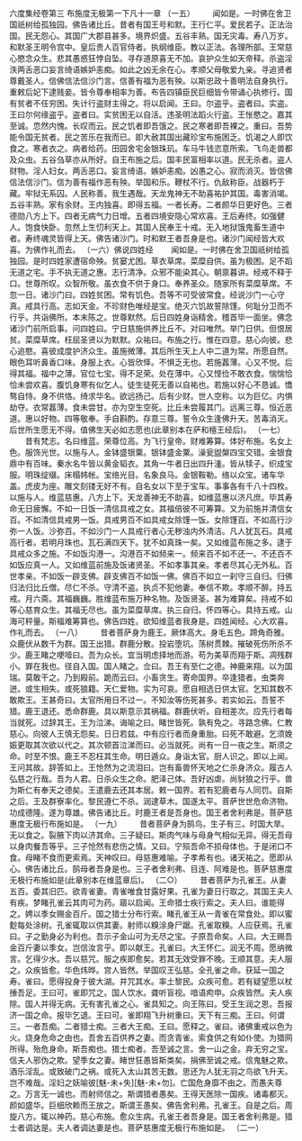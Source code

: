 <!-- { "loadSidebar": true } -->
六度集经卷第三
布施度无极第一下凡十一章
（一五）
　　闻如是。一时佛在舍卫国祇树给孤独园。佛告诸比丘。昔者有国王号和默。王行仁平。爱民若子。正法治国。民无怨心。其国广大郡县甚多。境界炽盛。五谷丰熟。国无灾毒。寿八万岁。和默圣王明令宫中。皇后贵人百官侍者。执纲维臣。教以正法。各理所部。王常慈心愍念众生。悲其愚惑狂悖自坠。寻存道原喜无不加。哀护众生如天帝释。杀盗淫泆两舌恶口妄言绮语嫉妒恚痴。如此之凶无余在心。孝顺父母敬爱九亲。寻追贤者尊戴圣人。信佛信法信沙门言。信善有福为恶有殃。以斯忠政十善明法自身执行。重敕后妃下逮贱妾。皆令尊奉相率为善。布告四镇臣民巨细皆令带诵心执修行。国有贫者不任穷困。失计行盗财主得之。将以启闻。王曰。尔盗乎。盗者曰。实盗。王曰尔何缘盗乎。盗者曰。实贫困无以自活。违圣明法蹈火行盗。王怅愍之。嘉其至诚。恧然内愧。长叹而云。民之饥者即吾饿之。民之寒者即吾裸之。重曰。吾势能令国无贫者。民之苦乐在我而已。即大赦其国出藏珍宝布施困乏。饥渴之人即饮食之。寒者衣之。病者给药。田园舍宅金银珠玑。车马牛钱恣意所索。飞鸟走兽都及众虫。五谷刍草亦从所好。自王布施之后。国丰民富相率以道。民无杀者。盗人财物。淫人妇女。两舌恶口。妄言绮语。嫉妒恚痴。凶愚之心。寂而消灭。皆信佛信法信沙门。信为善有福作恶有殃。举国和乐。鞭杖不行。仇敌称臣。战器朽于藏。牢狱无系囚。人民称善。我生遇哉。天龙鬼神无不助喜祐护其国。毒害消竭。五谷丰熟。家有余财。王内独喜。即得五福。一者长寿。二者颜华日更好色。三者德勋八方上下。四者无病气力日增。五者四境安隐心常欢喜。王后寿终。如强健人。饱食快卧。忽然上生忉利天上。其国人民奉王十戒。无入地狱饿鬼畜生道中者。寿终魂灵皆得上天。佛告诸沙门。时和默王者吾身是也。诸沙门闻经皆大欢喜。为佛作礼而去。
（一六）佛说四姓经
　　闻如是。一时佛在舍卫国祇树给孤独园。是时四姓家遭宿命殃。贫窭尤困。草衣草席。菜糜自供。虽为极困。足不蹈无道之宅。手不执无道之惠。志行清净。众邪不能染其心。朝禀暮讲。经戒不释于口。世尊所叹。众智所敬。虽衣食不供于身口。奉养圣众。随家所有菜糜草席。不忽一日。诸沙门曰。四姓贫困。常有饥色。吾等不可受彼常食。经说沙门一心守真。戒具行高。志如天金。不珍财色唯经是宝。绝灭六饥故誓除馑。何耻分卫而不行乎。共诣佛所。本末陈之。世尊默然。后日四姓身诣精舍。稽首毕一面坐。佛念诸沙门前所启事。问四姓曰。宁日慈施供养比丘不。对曰唯然。举门日供。但恨居贫。菜糜草席。枉屈圣贤以为默默。众祐曰。布施之行。惟在四意。慈心向彼。悲心追愍。喜彼成度护济众生。虽施微薄。其后所生天上人中二道为常。所愿自然。眼色耳听鼻香口味。身服上衣。心皆欣怿。不惧乏无也。若施葌薄。心又不悦。后得其福。福中之薄。官位七宝。得不足荣。处在薄中。心又悭俭不敢衣食。惴惴恰恰未尝欢喜。腹饥身寒有似乞人。徒生徒死无善以自祐也。若施以好心不恳诚。憍骜自恃。身不供恪。绮求华名。欲远扬己。后有少财。世人空称。以为巨亿。内惧劫夺。衣常葌薄。食未尝甘。亦为空生空死。比丘未尝履其门。远离三尊。恒近恶道。惠以好物。四等敬奉。手自斟酌。存意三尊。誓令众生逢佛升天。苦毒消灭。后世所生愿无不得。值佛生天必如志愿也(此章别本在萨和檀王经后)。
（一七）
　　昔有梵志。名曰维蓝。荣尊位高。为飞行皇帝。财难筹算。体好布施。名女上色。服饰光世。以施与人。金钵盛银粟。银钵盛金粟。澡瓮盥槃四宝交错。金银食鼎中有百味。秦水名牛皆以黄金韬衣。其角一牛者日出四升湩。皆从犊子。织成宝服。明珠绽缀。床榻帏帐。宝络光目。名象良马。金银鞍勒。络以众宝。诸车华盖。虎皮为座。雕文刻镂无好不有。自名女以下至于宝车。事事各有千八十四枚。以施与人。维蓝慈惠。八方上下。天龙善神无不助喜。如维蓝惠以济凡庶。毕其寿命无日疲懈。不如一日饭一清信具戒之女。其福倍彼不可筹算。又为前施并清信女百。不如清信具戒男一饭。具戒男百不如具戒女除馑一饭。女除馑百。不如高行沙弥一人饭。沙弥百。不如沙门一人具戒行者心无秽浊内外清洁。凡人犹瓦石。具戒高行者。若明月珠也。瓦石满四天下。犹不如真珠一矣。又如维蓝布施之多。逮于具戒众多之施。不如饭沟港一。沟港百不如频来一。频来百不如不还一。不还百不如饭应真一人。又如维蓝前施及饭诸贤圣。不如孝事其亲。孝者尽其心无外私。百世孝亲。不如饭一辟支佛。辟支佛百不如饭一佛。佛百不如立一刹守三自归。归佛归法归比丘僧。尽仁不杀。守清不盗。执贞不犯他妻。奉信不欺。孝顺不醉。持五戒。月六斋。其福巍巍。胜维蓝布施万种名物。及饭贤圣。甚为难算矣。持戒不如等心慈育众生。其福无尽也。虽为菜糜草席。执三自归。怀四等心。具持五戒。山海可秤量。斯福难筹算也。佛告四姓。欲知维蓝者我身是。四姓闻经。心大欢喜。作礼而去。
（一八）
　　昔者菩萨身为鹿王。厥体高大。身毛五色。蹄角奇雅。众鹿伏从数千为群。国王出猎。群鹿分散。投岩堕坑。荡树贯棘。摧破死伤所杀不少。鹿王睹之哽噎曰。吾为众长。宜当明虑择地而游。苟为美草而翔于斯。凋残群小。罪在我也。径自入国。国人睹之。佥曰。吾王有至仁之德。神鹿来翔。以为国瑞。莫敢干之。乃到殿前。跪而云曰。小畜贪生。寄命国界。卒逢猎者。虫类奔迸。或生相失。或死狼籍。天仁爱物。实为可哀。愿自相选日供太官。乞知其数不敢欺王。王甚奇曰。太官所用日不过一。不知汝等伤死甚多。若实如云。吾誓不猎。鹿王退还。悉命群鹿。具以斯意示其祸福。群鹿伏听。自相差次。应先行者每当就死。过辞其王。王为泣涕。诲喻之曰。睹世皆死。孰有免之。寻路念佛。仁教慈心。向彼人王慎无怨矣。日日若兹。中有应行者而身重胎。曰死不敢避。乞须娩娠更取其次欲以代之。其次顿首泣涕而曰。必当就死。尚有一日一夜之生。斯须之命。时至不恨。鹿王不忍枉其生命。明日遁众。身诣太官。厨人识之。即以上闻。王问其故。辞答如上。王怆然为之流泪曰。岂有畜兽怀天地之仁杀身济众。履古人弘慈之行哉。吾为人君。日杀众生之命。肥泽己体。吾好凶虐。尚豺狼之行乎。兽为斯仁有奉天之德矣。王遣鹿去还其本居。敕一国界。若有犯鹿者与人同罚。自斯之后。王及群寮率化。黎民遵仁不杀。润逮草木。国遂太平。菩萨世世危命济物。功成德隆。遂为尊雄。佛告诸比丘。时鹿王者是吾身也。国王者舍利弗是。菩萨慈惠度无极行布施如是。
（一九）
　　昔者菩萨身为鹄鸟。生子有三。时国大旱。无以食之。裂腋下肉以济其命。三子疑曰。斯肉气味与母身气相似无异。得无吾母以身肉餐吾等乎。三子怆然有悲伤之情。又曰。宁殒吾命不损母体也。于是闭口不食。母睹不食而更索焉。天神叹曰。母慈惠难喻。子孝希有也。诸天祐之。愿即从心。佛告诸比丘。鹄母者吾身是也。三子者舍利弗、目连、阿难是也。菩萨慈惠度无极行布施如是(此章别本在维蓝章后)。
（二○）
　　昔者菩萨为孔雀王。从妻五百。委其旧匹。欲青雀妻。青雀唯食甘露好果。孔雀为妻日行取之。其国王夫人有疾。梦睹孔雀云其肉可为药。寤以启闻。王命猎士疾行索之。夫人曰。谁能得之。娉以季女赐金百斤。国之猎士分布行索。睹孔雀王从一青雀在常食处。即以蜜麨每处涂树。孔雀辄取以供其妻。射师以糗涂身尸踞。孔雀取糗。人应获焉。孔雀曰。子之勤身必为利也。吾示子金山可为无尽之宝。子原吾命矣。人曰。大王赐吾金百斤妻以季女。岂信汝言乎。即以献王。孔雀曰。大王怀仁。润无不周。愿纳微言。乞得少水。吾以慈咒。服之疾即愈矣。若其无效受罪不晚。王顺其意。夫人服之。众疾皆愈。华色炜晔。宫人皆然。举国叹王弘慈。全孔雀之命。获延一国之寿。雀曰。愿得投身于彼大湖。并咒其水。率土黎民。众疾可愈。若有疑望愿以杖捶吾足。王曰可。雀即咒之。国人饮水。聋听盲视。喑语痀申。众疾皆然。夫人疾除。国人并得无病。无有害孔雀之心。雀具知之。向王陈曰。受王生润之恩。吾报济一国之命。报毕乞退。王曰可。雀即翔飞升树重曰。天下有三痴。王曰。何谓三。一者吾痴。二者猎士痴。三者大王痴。王曰。愿释之。雀曰。诸佛重戒以色为火。烧身危命之由也。吾舍五百供养之妻。而贪青雀。索食供之有如仆使。为猎网所得。殆危身命。斯吾痴也。猎士痴者。吾至诚之言。舍一山之金。弃无穷之宝。信夫人邪伪之欺。望季女之妻。睹世狂愚皆斯类矣。捐佛至诚之戒。信鬼魅之欺。酒乐淫乱。或致破门之祸。或死入太山其苦无数。思还为人犹无羽之鸟欲飞升天。岂不难哉。淫妇之妖喻彼[魅-未+失][魅-未+勿]。亡国危身靡不由之。而愚夫尊之。万言无一诚也。而射师信之。斯谓猎者愚矣。王得天医除一国疾。诸毒都灭。颜如盛华。巨细欣赖而王放之。斯谓王愚矣。佛告舍利弗。孔雀王。自是之后。周旋八方。辄以神药。慈心布施。愈众生病。孔雀王者吾身是。国王者舍利弗是。猎士者调达是。夫人者调达妻是也。菩萨慈惠度无极行布施如是。
（二一）

